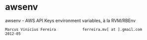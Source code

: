 awsenv
======

awsenv - AWS API Keys environment variables, à la RVM/RBEnv


    Marcus Vinicius Fereira            ferreira.mv[ at ].gmail.com
    2012-05

